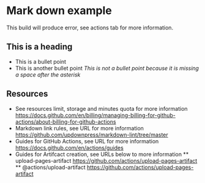 # Mark down example

This build will produce error, see actions tab for more information.

## This is a heading
* This is a bullet point
* This is another bullet point
*This is not a bullet point because it is missing a space after the asterisk*


## Resources
* See resources limit, storage and minutes quota for more information <https://docs.github.com/en/billing/managing-billing-for-github-actions/about-billing-for-github-actions>
* Markdown link rules, see URL for more information <https://github.com/updownpress/markdown-lint/tree/master>
* Guides for GitHub Actions, see URL for more information <https://docs.github.com/en/actions/guides>
* Guides for Artifcact creation, see URLs below to more information
** upload-pages-artifact <https://github.com/actions/upload-pages-artifact>
** @actions/upload-artifact <https://github.com/actions/upload-pages-artifact>